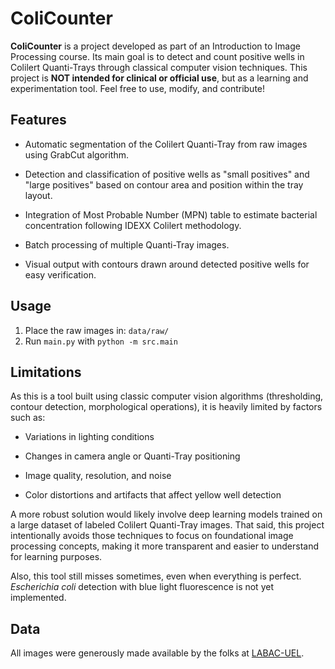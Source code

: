 # ColiCounter
**ColiCounter** is a project developed as part of an Introduction to Image Processing course. Its main goal is to detect and count positive wells in Colilert Quanti-Trays through classical computer vision techniques.
This project is **NOT intended for clinical or official use**, but as a learning and experimentation tool. Feel free to use, modify, and contribute!

## Features
- Automatic segmentation of the Colilert Quanti-Tray from raw images using GrabCut algorithm.

- Detection and classification of positive wells as "small positives" and "large positives" based on contour area and position within the tray layout.

- Integration of Most Probable Number (MPN) table to estimate bacterial concentration following IDEXX Colilert methodology.

- Batch processing of multiple Quanti-Tray images.

- Visual output with contours drawn around detected positive wells for easy verification.

## Usage

1. Place the raw images in: `data/raw/`
2. Run ``main.py`` with ```python -m src.main```

## Limitations
As this is a tool built using classic computer vision algorithms (thresholding, contour detection, morphological operations), it is heavily limited by factors such as:

- Variations in lighting conditions

- Changes in camera angle or Quanti-Tray positioning

- Image quality, resolution, and noise

- Color distortions and artifacts that affect yellow well detection

A more robust solution would likely involve deep learning models trained on a large dataset of labeled Colilert Quanti-Tray images. That said, this project intentionally avoids those techniques to focus on foundational image processing concepts, making it more transparent and easier to understand for learning purposes.

Also, this tool still misses sometimes, even when everything is perfect.
*Escherichia coli* detection with blue light fluorescence is not yet implemented.

## Data
All images were generously made available by the folks at [LABAC-UEL](https://share.google/xrxR72UWHsQ8GAbIq).